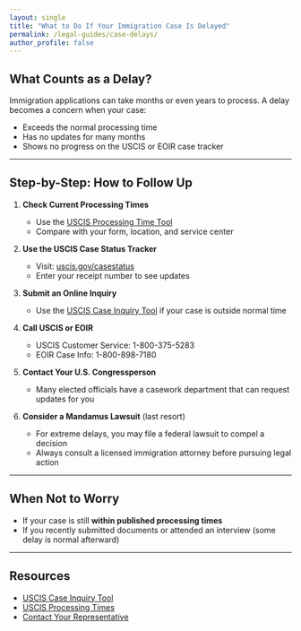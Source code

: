 ```yaml
---
layout: single
title: "What to Do If Your Immigration Case Is Delayed"
permalink: /legal-guides/case-delays/
author_profile: false
---
```


## What Counts as a Delay?

Immigration applications can take months or even years to process. A delay becomes a concern when your case:
- Exceeds the normal processing time  
- Has no updates for many months  
- Shows no progress on the USCIS or EOIR case tracker

---

## Step-by-Step: How to Follow Up

1. **Check Current Processing Times**
   - Use the [USCIS Processing Time Tool](https://egov.uscis.gov/processing-times/)
   - Compare with your form, location, and service center

2. **Use the USCIS Case Status Tracker**
   - Visit: [uscis.gov/casestatus](https://egov.uscis.gov/casestatus/)
   - Enter your receipt number to see updates

3. **Submit an Online Inquiry**
   - Use the [USCIS Case Inquiry Tool](https://egov.uscis.gov/e-request/displayONPTForm.do) if your case is outside normal time

4. **Call USCIS or EOIR**
   - USCIS Customer Service: 1-800-375-5283  
   - EOIR Case Info: 1-800-898-7180

5. **Contact Your U.S. Congressperson**
   - Many elected officials have a casework department that can request updates for you

6. **Consider a Mandamus Lawsuit** (last resort)
   - For extreme delays, you may file a federal lawsuit to compel a decision  
   - Always consult a licensed immigration attorney before pursuing legal action

---

## When Not to Worry

- If your case is still **within published processing times**
- If you recently submitted documents or attended an interview (some delay is normal afterward)

---

## Resources

- [USCIS Case Inquiry Tool](https://egov.uscis.gov/e-request/Intro.do)
- [USCIS Processing Times](https://egov.uscis.gov/processing-times/)
- [Contact Your Representative](https://www.house.gov/representatives/find-your-representative)